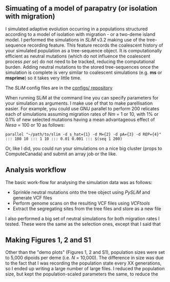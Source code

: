 
Simuating of a model of parapatry (or isolation with migration)
------

I simulated adaptive evolution occurring in a populations structured according to a model of isolation with migration - or a two-deme island model. I performed the simulations in *SLiM* v3.2 making use of the tree-sequence recording feature. This feature records the coalescent history of your simulated population as a tree-sequence object. It is computationally efficient as neutral mutations (which do not influence the coalescent process *per se*) do not need to be tracked, reducing the computational burden. Adding neutral mutations to the stored tree-sequences once the simulation is complete is very similar to coalescent simulations (e.g. **ms** or **msprime**) so it takes very little time. 

The *SLiM* config files are in the [configs/ repository](configs/)

When running SLiM at the command line you can specify parameters for your simulation as arguments. I make use of that to make parellisation easier. For example, you could use GNU parallel to perform 200 relicates each of simulations assuming migration rates of *Nm* = 1 or 10, with 1% or 0.1% of new selected mutations having a mean advantageous effect of *Nesa* = 100 or 10 as follows:

```
parallel "~/path/to/slim -d s_hat={1} -d M={2} -d pA={3} -d REP={4}" ::: 100 10 ::: 1 10 ::: 0.01 0.001 ::: $(seq 1 200)
```

Or, like I did, you could run your simulations on a nice big cluster (props to ComputeCanada) and submit an array job or the like.

Analysis workflow
------

The basic work-flow for analysing the simulation data was as follows:
- Sprinkle neutral mutations onto the tree object using *PySLiM* and generate VCF files
- Perform genome scans on the resulting VCF files using *VCFtools*
- Extract the segregating sites from the tree files and store as a new file

I also performed a big set of neutral simulations for both migration rates I tested. These were the same as the selection ones, except that I said that 


Making Figures 1, 2 and S1
------

Other than the "demo plots" (Figures 1, 2 and S1), population sizes were set to 5,000 dipoids per deme (i.e. *N* = 10,000). The difference in size was due to the fact that I was recording the population state every XX generations, so I ended up writing a large number of large files. I reduced the population size, but kept the population-scaled parameters the same, to reduce the  

